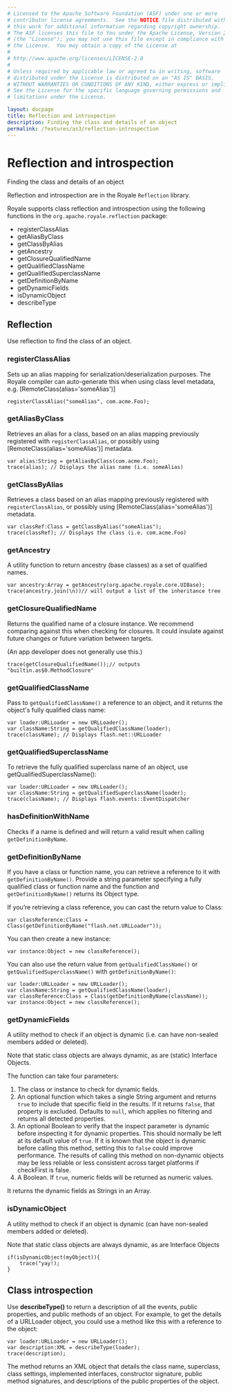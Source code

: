 ```yaml
---
# Licensed to the Apache Software Foundation (ASF) under one or more
# contributor license agreements.  See the NOTICE file distributed with
# this work for additional information regarding copyright ownership.
# The ASF licenses this file to You under the Apache License, Version 2.0
# (the "License"); you may not use this file except in compliance with
# the License.  You may obtain a copy of the License at
# 
# http://www.apache.org/licenses/LICENSE-2.0
# 
# Unless required by applicable law or agreed to in writing, software
# distributed under the License is distributed on an "AS IS" BASIS,
# WITHOUT WARRANTIES OR CONDITIONS OF ANY KIND, either express or implied.
# See the License for the specific language governing permissions and
# limitations under the License.

layout: docpage
title: Reflection and introspection
description: Finding the class and details of an object
permalink: /features/as3/reflection-introspection
---
```

# Reflection and introspection

Finding the class and details of an object

Reflection and introspection are in the Royale `Reflection` library.

Royale supports class reflection and introspection using the following functions in the `org.apache.royale.reflection` package:

- registerClassAlias
- getAliasByClass
- getClassByAlias
- getAncestry
- getClosureQualifiedName
- getQualifiedClassName
- getQualifiedSuperclassName
- getDefinitionByName
- getDynamicFields
- isDynamicObject
- describeType

## Reflection

Use reflection to find the class of an object.

### registerClassAlias
Sets up an alias mapping for serialization/deserialization purposes. The Royale compiler can auto-generate this when using class level metadata, e.g. [RemoteClass(alias='someAlias')]

```
registerClassAlias("someAlias", com.acme.Foo);
```

### getAliasByClass

Retrieves an alias for a class, based on an alias mapping previously registered with `registerClassAlias`, or possibly using [RemoteClass(alias='someAlias')] metadata.

```
var alias:String = getAliasByClass(com.acme.Foo);
trace(alias); // Displays the alias name (i.e. someAlias)
```

### getClassByAlias
Retrieves a class based on an alias mapping previously registered with `registerClassAlias`, or possibly using [RemoteClass(alias='someAlias')] metadata.

```
var classRef:Class = getClassByAlias("someAlias");
trace(classRef); // Displays the class (i.e. com.acme.Foo)
```

### getAncestry
A utility function to return ancestry (base classes) as a set of qualified names.

```
var ancestry:Array = getAncestry(org.apache.royale.core.UIBase);
trace(ancestry.join(\n))// will output a list of the inheritance tree
```

### getClosureQualifiedName
Returns the qualified name of a closure instance. We recommend comparing against this when checking for closures. It could insulate against future changes or future variation between targets.

(An app developer does not generally use this.)

```
trace(getClosureQualifiedName());// outputs "builtin.as$0.MethodClosure"
```

### getQualifiedClassName
Pass to `getQualifiedClassName()` a reference to an object, and it returns the object's fully qualified class name:

```
var loader:URLLoader = new URLLoader();
var className:String = getQualifiedClassName(loader);
trace(className); // Displays flash.net::URLLoader
```

### getQualifiedSuperclassName
To retrieve the fully qualified superclass name of an object, use getQualifiedSuperclassName():

```
var loader:URLLoader = new URLLoader();
var className:String = getQualifiedSuperclassName(loader);
trace(className); // Displays flash.events::EventDispatcher
```

### hasDefinitionWithName
Checks if a name is defined and will return a valid result when calling `getDefinitionByName`.

### getDefinitionByName

If you have a class or function name, you can retrieve a reference to it with `getDefinitionByName()`. Provide a string parameter specifying a fully qualified class or function name and the function and `getDefinitionByName()` returns its Object type.

If you’re retrieving a class reference, you can cast the return value to Class:

```
var classReference:Class = Class(getDefinitionByName("flash.net.URLLoader"));
```

You can then create a new instance:

```
var instance:Object = new classReference();
```

You can also use the return value from `getQualifiedClassName()` or `getQualifiedSuperclassName()` with `getDefinitionByName()`:

```
var loader:URLLoader = new URLLoader();
var className:String = getQualifiedClassName(loader);
var classReference:Class = Class(getDefinitionByName(className));
var instance:Object = new classReference();
```

### getDynamicFields
A utility method to check if an object is dynamic (i.e. can have non-sealed members added or deleted).

Note that static class objects are always dynamic, as are (static) Interface Objects.

The function can take four parameters:

1. The class or instance to check for dynamic fields.
2. An optional function which takes a single String argument and returns `true` to include that specific field in the results. If it returns `false`, that property is excluded. Defaults to `null`, which applies no filtering and returns all detected properties.
3. An optional Boolean to verify that the inspect parameter is dynamic before inspecting it for dynamic properties. This should normally be left at its default value of `true`. If it is known that the object is dynamic before calling this method, setting this to `false` could improve performance. The results of calling this method on non-dynamic objects may be less reliable or less consistent across target platforms if checkFirst is false.
4. A Boolean. If `true`, numeric fields will be returned as numeric values.

It returns the dynamic fields as Strings in an Array.

### isDynamicObject
A utility method to check if an object is dynamic (can have non-sealed members added or deleted).

Note that static class objects are always dynamic, as are Interface Objects

```
if(isDynamicObject(myObject)){
	trace("yay!);
}
```

## Class introspection

Use **describeType()** to return a description of all the events, public properties, and public methods of an object. For example, to get the details of a URLLoader object, you could use a method like this with a reference to the object:

```
var loader:URLLoader = new URLLoader();
var description:XML = describeType(loader);
trace(description);
```

The method returns an XML object that details the class name, superclass, class settings, implemented interfaces, constructor signature, public method signatures, and descriptions of the public properties of the object.
